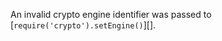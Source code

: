 
An invalid crypto engine identifier was passed to
[`require('crypto').setEngine()`][].

<a id="ERR_CRYPTO_FIPS_FORCED"></a>
